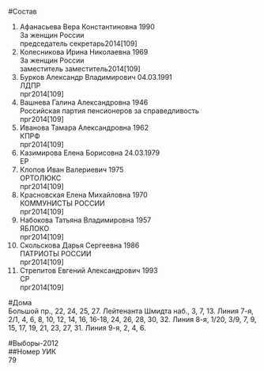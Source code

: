 #Состав  
1. Афанасьева Вера Константиновна 1990  
    За женщин России  
    председатель секретарь2014[109]  
2. Колесникова Ирина Николаевна 1969  
    За женщин России  
    заместитель заместитель2014[109]  
3. Бурков Александр Владимирович 04.03.1991  
    ЛДПР  
    прг2014[109]  
4. Вашнева Галина Александровна 1946  
    Российская партия пенсионеров за справедливость  
    прг2014[109]  
5. Иванова Тамара Александровна 1962  
    КПРФ  
    прг2014[109]  
6. Казимирова Елена Борисовна 24.03.1979  
    ЕР  
7. Клопов Иван Валериевич 1975  
    ОРТОЛЮКС  
    прг2014[109]  
8. Красновская Елена Михайловна 1970  
    КОММУНИСТЫ РОССИИ  
    прг2014[109]  
9. Набокова Татьяна Владимировна 1957  
    ЯБЛОКО  
    прг2014[109]  
10. Скольскова Дарья Сергеевна 1986  
    ПАТРИОТЫ РОССИИ  
    прг2014[109]  
11. Стрепитов Евгений Александрович 1993  
    СР  
    прг2014[109]  
  
#Дома  
Большой пр.,      22, 24, 25, 27. Лейтенанта Шмидта наб.,     3, 7, 13. Линия  7-я,      2/1, 4, 6, 8, 10, 12, 14, 16, 16-18, 24, 26, 28, 30, 32. Линия  8-я,      1/20, 3/9, 7, 9, 15, 17, 19, 21, 23, 27, 31. Линия  9-я,      2, 4, 6.  
  
#Выборы-2012  
##Номер УИК  
79  
